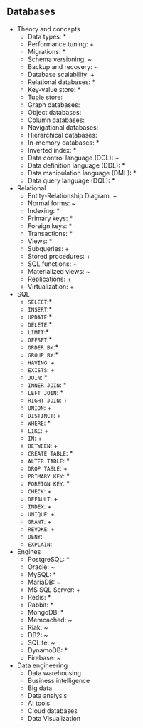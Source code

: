 ## Databases

- Theory and concepts
  - Data types: *
  - Performance tuning: +
  - Migrations: *
  - Schema versioning: ~
  - Backup and recovery: ~
  - Database scalability: +
  - Relational databases: *
  - Key-value store: *
  - Tuple store: 
  - Graph databases: 
  - Object databases: 
  - Column databases: 
  - Navigational databases:
  - Hierarchical databases:
  - In-memory databases: *
  - Inverted index: *
  - Data control language (DCL): +
  - Data definition language (DDL): *
  - Data manipulation language (DML): *
  - Data query language (DQL): *
- Relational
  - Entity-Relationship Diagram: +
  - Normal forms: ~
  - Indexing: *
  - Primary keys: *
  - Foreign keys: *
  - Transactions: *
  - Views: *
  - Subqueries: +
  - Stored procedures: +
  - SQL functions: +
  - Materialized views: ~
  - Replications: +
  - Virtualization: +
- SQL
  - `SELECT`:*
  - `INSERT`:*
  - `UPDATE`:*
  - `DELETE`:*
  - `LIMIT`:*
  - `OFFSET`:*
  - `ORDER BY`:*
  - `GROUP BY`:*
  - `HAVING`: +
  - `EXISTS`: +
  - `JOIN`: *
  - `INNER JOIN`: *
  - `LEFT JOIN`: *
  - `RIGHT JOIN`: +
  - `UNION`: +
  - `DISTINCT`: +
  - `WHERE`: *
  - `LIKE`: +
  - `IN`: +
  - `BETWEEN`: +
  - `CREATE TABLE`: *
  - `ALTER TABLE`: *
  - `DROP TABLE`: +
  - `PRIMARY KEY`: *
  - `FOREIGN KEY`: *
  - `CHECK`: +
  - `DEFAULT`: +
  - `INDEX`: +
  - `UNIQUE`: +
  - `GRANT`: +
  - `REVOKE`: +
  - `DENY`: 
  - `EXPLAIN`:
- Engines
  - PostgreSQL: *
  - Oracle: ~
  - MySQL: *
  - MariaDB: ~
  - MS SQL Server: +
  - Redis: *
  - Rabbit: *
  - MongoDB: *
  - Memcached: ~
  - Riak: ~
  - DB2: ~
  - SQLite: ~
  - DynamoDB: *
  - Firebase: ~
- Data engineering
  - Data warehousing
  - Business intelligence
  - Big data
  - Data analysis
  - AI tools
  - Cloud databases
  - Data Visualization
